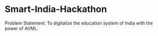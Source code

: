 # Smart-India-Hackathon
Problem Statement: To digitalize the education system of India with the power of AI/ML.
